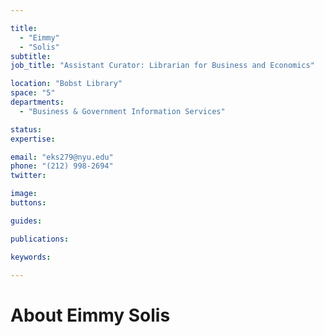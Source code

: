```yaml
---

title:
  - "Eimmy"
  - "Solis"
subtitle: 
job_title: "Assistant Curator: Librarian for Business and Economics"

location: "Bobst Library"
space: "5"
departments:
  - "Business & Government Information Services"

status: 
expertise:

email: "eks279@nyu.edu"
phone: "(212) 998-2694"
twitter: 

image: 
buttons:

guides:

publications:

keywords:

---
```


# About Eimmy Solis


